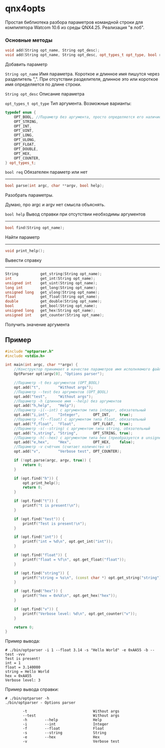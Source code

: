 # qnx4opts
Простая библиотека разбора параметров командной строки для компилятора Watcom 10.6 из среды QNX4.25. Реализация "в лоб".

### Основные методы

```C++
void add(String opt_name, String opt_desc);
void add(String opt_name, String opt_desc, opt_types_t opt_type, bool req = false);
```
Добавить параметр

`String opt_name`
Имя параметра. Короткое и длинное имя пишутся через разделитель ",". При отсутствии разделителя, длинное это или короткое имя определяется по длине строки.

`String opt_desc`
Описание параметра

`opt_types_t opt_type`
Тип аргумента. Возможные варианты:
```C++
typedef enum {
    OPT_BOOL, //Параметр без аргумента, просто определяется его наличие
    OPT_STRING,
    OPT_INT,
    OPT_UINT,
    OPT_LONG,
    OPT_ULONG,
    OPT_FLOAT,
    OPT_DOUBLE,
    OPT_HEX,
    OPT_COUNTER,
} opt_types_t;
```

`bool req`
Обязателен параметр или нет
***
```C++
bool parse(int argc, char **argv, bool help);
```
Разобрать параметры.

Думаю, про argc и argv нет смысла объяснять.

`bool help`
Вывод справки при отсутствии необходимы аргументов
***
```C++  
bool find(String opt_name);
```
Найти параметр
***
```C++
void print_help();
```
Вывести справку
***
```C++
String          get_string(String opt_name);
int             get_int(String opt_name);
unsigned int    get_uint(String opt_name);
long int        get_long(String opt_name);
unsigned long   get_ulong(String opt_name);
float           get_float(String opt_name);
double          get_double(String opt_name);
bool            get_bool(String opt_name);
unsigned long   get_hex(String opt_name);
unsigned int    get_counter(String opt_name);
```
Получить значение аргумента

## Пример

```C++
#include "optparser.h"
#include <stdio.h>

int main(int argc, char **argv) {
    //Конструктор принимает в качестве параметров имя исполняемого файла и описание программы
    OptParser opt(argv[0], "Options parser");

    //Параметр -t без аргументов (OPT_BOOL)
    opt.add("t",        "Without args");
    //Параметр --test без аргументов (OPT_BOOL)
    opt.add("test",     "Without args");
    //Параметр -h (длинное имя --help) без аргументов
    opt.add("h,help",   "Help");
    //Параметр -i(--int) с аргументом типа integer, обязательный
    opt.add("i,int",    "Integer",      OPT_INT,    true);
    //Параметр -f(--float) с аргументом типа float, обязательный
    opt.add("f,float",  "Float",        OPT_FLOAT,  true);
    //Параметр -s(--string) с аргументом типа string, обязательный
    opt.add("s,string", "String",       OPT_STRING, true);
    //Параметр -h(--hex) с аргументом типа hex (преобразуется в unsigned long), не обязательный
    opt.add("e,hex",    "Hex",          OPT_HEX,    false);
    //Параметр -v счётчик (считает количество v)
    opt.add("v",        "Verbose test", OPT_COUNTER);

    if (!opt.parse(argc, argv, true)) {
        return 0;
    }

    if (opt.find("h")) {
        opt.print_help();
        return 0;
    }

    if (opt.find("t")) {
        printf("t is present!\n");
    }

    if (opt.find("test")) {
        printf("Test is present!\n");
    }

    if (opt.find("int")) {
        printf("int = %d\n", opt.get_int("int"));
    }

    if (opt.find("float")) {
        printf("float = %f\n", opt.get_float("float"));
    }

    if (opt.find("string")) {
        printf("string = %s\n", (const char *) opt.get_string("string"));
    }

    if (opt.find("hex")) {
        printf("hex = 0x%X\n", opt.get_hex("hex"));
    }

    if (opt.find("v")) {
        printf("Verbose level: %d\n", opt.get_counter("v"));
    }

    return 0;
}

```
Пример вывода:
```
# ./bin/optparser -i 1 --float 3.14 -s "Hello World" -e 0xAA55 -b --test -vvv      
Test is present!
int = 1
float = 3.140000
string = Hello World
hex = 0xAA55
Verbose level: 3
```
Пример вывода справки:
```
# ./bin/optparser -h
./bin/optparser - Options parser

        -t                              Without args
        --test                          Without args
        -h        --help                Help
        -i        --int                 Integer
        -f        --float               Float
        -s        --string              String
        -e        --hex                 Hex
        -v                              Verbose test
```
